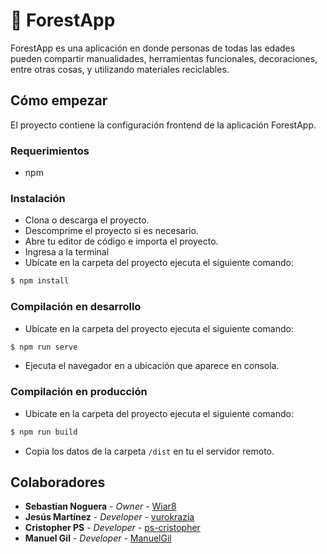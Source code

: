 # 🌲 ForestApp

ForestApp es una aplicación en donde personas de todas las edades pueden compartir manualidades, herramientas funcionales, decoraciones, entre otras cosas, y utilizando materiales reciclables.

## Cómo empezar

El proyecto contiene la configuración frontend de la aplicación ForestApp.

### Requerimientos

- npm

### Instalación

- Clona o descarga el proyecto.
- Descomprime el proyecto si es necesario.
- Abre tu editor de código e importa el proyecto.
- Ingresa a la terminal
- Ubícate en la carpeta del proyecto ejecuta el siguiente comando:

```bash
$ npm install
```

### Compilación en desarrollo

- Ubícate en la carpeta del proyecto ejecuta el siguiente comando:

```bash
$ npm run serve
```

- Ejecuta el navegador en a ubicación que aparece en consola.

### Compilación en producción

- Ubícate en la carpeta del proyecto ejecuta el siguiente comando:

```bash
$ npm run build
```

- Copia los datos de la carpeta `/dist` en tu el servidor remoto.

## Colaboradores

- **Sebastian Noguera** - _Owner_ - [Wiar8](https://github.com/Wiar8)
- **Jesús Martínez** - _Developer_ - [vurokrazia](https://github.com/vurokrazia)
- **Cristopher PS** - _Developer_ - [ps-cristopher](https://github.com/ps-cristopher)
- **Manuel Gil** - _Developer_ - [ManuelGil](https://github.com/ManuelGil)
